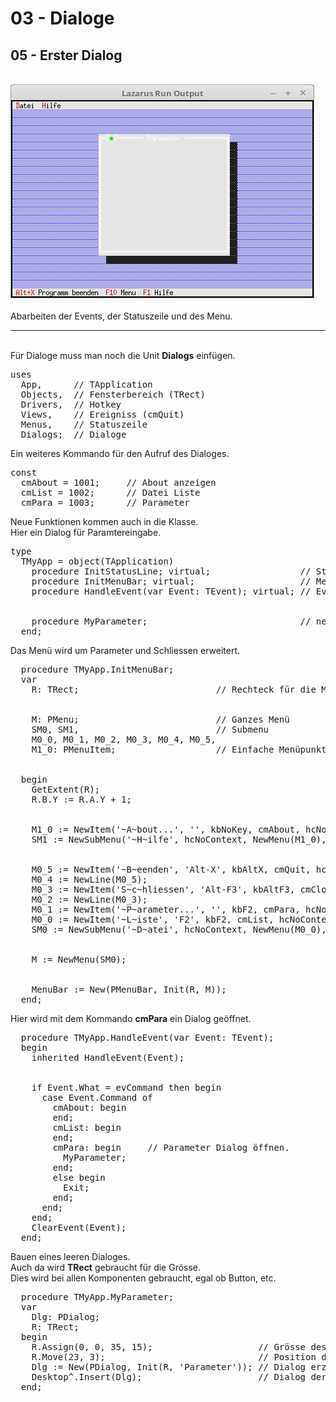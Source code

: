 # 03 - Dialoge
## 05 - Erster Dialog
<br>
<img src="image.png" alt="Selfhtml"><br><br>
Abarbeiten der Events, der Statuszeile und des Menu.<br>
<hr><br>
Für Dialoge muss man noch die Unit <b>Dialogs</b> einfügen.<br>
<pre><code=pascal>uses
  App,      // TApplication
  Objects,  // Fensterbereich (TRect)
  Drivers,  // Hotkey
  Views,    // Ereigniss (cmQuit)
  Menus,    // Statuszeile
  Dialogs;  // Dialoge</code></pre>
Ein weiteres Kommando für den Aufruf des Dialoges.<br>
<pre><code=pascal>const
  cmAbout = 1001;     // About anzeigen</font>
  cmList = 1002;      // Datei Liste</font>
  cmPara = 1003;      // Parameter</font></code></pre>
Neue Funktionen kommen auch in die Klasse.<br>
Hier ein Dialog für Paramtereingabe.<br>
<pre><code=pascal>type
  TMyApp = object(TApplication)
    procedure InitStatusLine; virtual;                 // Statuszeile
    procedure InitMenuBar; virtual;                    // Menü
    procedure HandleEvent(var Event: TEvent); virtual; // Eventhandler
<br>
    procedure MyParameter;                             // neue Funktion für einen Dialog.
  end;</code></pre>
Das Menü wird um Parameter und Schliessen erweitert.<br>
<pre><code=pascal>  procedure TMyApp.InitMenuBar;
  var
    R: TRect;                          // Rechteck für die Menüzeilen-Position.
<br>
    M: PMenu;                          // Ganzes Menü
    SM0, SM1,                          // Submenu
    M0_0, M0_1, M0_2, M0_3, M0_4, M0_5,
    M1_0: PMenuItem;                   // Einfache Menüpunkte
<br>
  begin
    GetExtent(R);
    R.B.Y := R.A.Y + 1;</font>
<br>
    M1_0 := NewItem('~A~bout...', '', kbNoKey, cmAbout, hcNoContext, nil);</font>
    SM1 := NewSubMenu('~H~ilfe', hcNoContext, NewMenu(M1_0), nil);</font>
<br>
    M0_5 := NewItem('~B~eenden', 'Alt-X', kbAltX, cmQuit, hcNoContext, nil);</font>
    M0_4 := NewLine(M0_5);
    M0_3 := NewItem('S~c~hliessen', 'Alt-F3', kbAltF3, cmClose, hcNoContext, M0_4);
    M0_2 := NewLine(M0_3);
    M0_1 := NewItem('~P~arameter...', '', kbF2, cmPara, hcNoContext, M0_2);</font>
    M0_0 := NewItem('~L~iste', 'F2', kbF2, cmList, hcNoContext, M0_1);</font>
    SM0 := NewSubMenu('~D~atei', hcNoContext, NewMenu(M0_0), SM1);</font>
<br>
    M := NewMenu(SM0);
<br>
    MenuBar := New(PMenuBar, Init(R, M));
  end;</code></pre>
Hier wird mit dem Kommando <b>cmPara</b> ein Dialog geöffnet.<br>
<pre><code=pascal>  procedure TMyApp.HandleEvent(var Event: TEvent);
  begin
    inherited HandleEvent(Event);
<br>
    if Event.What = evCommand then begin
      case Event.Command of
        cmAbout: begin
        end;
        cmList: begin
        end;
        cmPara: begin     // Parameter Dialog öffnen.
          MyParameter;
        end;
        else begin
          Exit;
        end;
      end;
    end;
    ClearEvent(Event);
  end;</code></pre>
Bauen eines leeren Dialoges.<br>
Auch da wird <b>TRect</b> gebraucht für die Grösse.<br>
Dies wird bei allen Komponenten gebraucht, egal ob Button, etc.<br>
<pre><code=pascal>  procedure TMyApp.MyParameter;
  var
    Dlg: PDialog;
    R: TRect;
  begin
    R.Assign(0, 0, 35, 15);                    // Grösse des Dialogs.
    R.Move(23, 3);                             // Position des Dialogs.
    Dlg := New(PDialog, Init(R, 'Parameter')); // Dialog erzeugen.</font>
    Desktop^.Insert(Dlg);                      // Dialog der App zuweisen.
  end;</code></pre>
<br>
